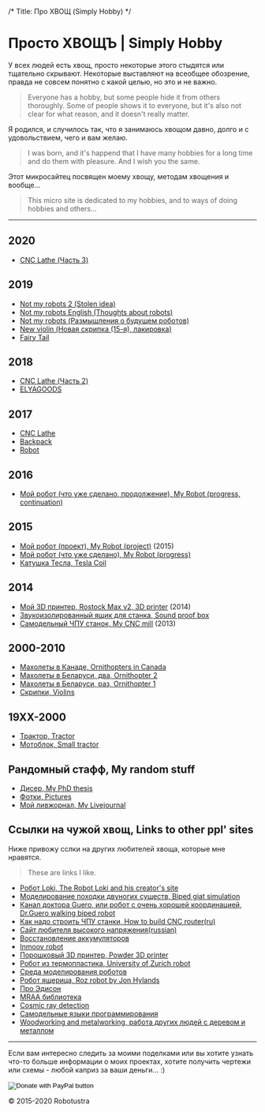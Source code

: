 /*
Title: Про ХВОЩ (Simply Hobby)
*/

Просто ХВОЩЪ | Simply Hobby
==========================

У всех людей есть хвощ, просто некоторые этого стыдятся или тщательно скрывают. 
Некоторые выставляют на всеобщее обозрение, правда не совсем понятно с какой целью, 
но это и не важно.

> Everyone has a hobby, but some people hide it from others thoroughly.
Some of people shows it to everyone, but it's also not clear for what reason, and it doesn't really matter.	

Я родился, и случилось так, что я занимаюсь хвощом давно, долго и с удовольствием, 
чего и вам желаю.

>I was born, and it's happend that I have many hobbies for a long time and do them with pleasure.
And I wish you the same.

Этот микросайтец посвящен моему хвощу, методам хвощения и вообще...

>This micro site is dedicated to my hobbies, and to ways of doing hobbies and others...


---
2020
----
+ [CNC Lathe (Часть 3)](my-cnc-lathe3)

2019
----
+ [Not my robots 2 (Stolen idea)](not-my-robot-en2)
+ [Not my robots English (Thoughts about robots)](not-my-robot-en)
+ [Not my robots (Размышления о будущем роботов)](not-my-robot)
+ [New violin (Новая скрипка (15-я), лакировка)](violins2)
+ [Fairy Tail](fairytail)

2018
----
+ [CNC Lathe (Часть 2)](my-cnc-lathe2)
+ [ELYAGOODS](elyagoods)

2017
----
+ [CNC Lathe](my-cnc-lathe)
+ [Backpack](my-backpack)
+ [Robot](my-robot-done3)


2016
-----
+ [Мой робот (что уже сделано, продолжение), My Robot (progress, continuation)](my-robot-done2)

2015
-------

+ [Мой робот (проект), My Robot (project)](my-robot) (2015)
+ [Мой робот (что уже сделано), My Robot (progress)](my-robot-done)
+ [Катушка Тесла, Tesla Coil](tesla-coil)

2014
-----

+ [Мой 3D принтер, Rostock Max v2, 3D printer](3d-printer) (2014)
+ [Звукоизолированный ящик для станка, Sound proof box](sound-box)
+ [Самодельный ЧПУ станок, My CNC mill](my-cnc-mill) (2013)

2000-2010
----------

+ [Махолеты в Канаде, Ornithopters in Canada](maholet3)
+ [Махолеты в Беларуси, два, Ornithopter 2](maholet2)
+ [Махолеты в Беларуси, раз, Ornithopter 1](maholet1)
+ [Скрипки, Violins](violins)

19XX-2000
----------

+ [Трактор, Tractor](traktor)
+ [Мотоблок, Small tractor](motoblok)


Рандомный стафф, My random stuff
--------------------------------

+ [Дисер, My PhD thesis](http://mitm.mooo.com/~onick/diser/DISER.pdf)
+ [Фотки, Pictures](gallery)
+ [Мой ливжорнал, My Livejournal](http://maholet.livejournal.com)

Ссылки на чужой хвощ, Links to other ppl' sites
-----------------------------------------------

Ниже привожу сслки на других любителей хвоща, которые мне нравятся.

> These are links I like.

+ [Робот Loki, The Robot Loki and his creator's site](http://www.dshinsel.com/loki/)
+ [Моделирование походки двуногих существ, Biped giat simulation](http://www.goatstream.com/research/papers/SA2013/)
+ [Канал доктора Guero, или робот с очень хорошей координацией, Dr.Guero walking biped robot](https://www.youtube.com/user/DrGuero2001/videos)
+ [Как надо строить ЧПУ станки, How to build CNC router(ru) ](http://forum.rcdesign.ru/f111/thread384652.html)
+ [Сайт любителя высокого напряжения(russian)](http://acdc.foxylab.com/)
+ [Восстановление аккумуляторов](http://gzip.ru/home/vosstanovlenie_gelevyh_kislotno_svincovyh_akkumuljatorov_ups.htm)
+ [Inmoov robot](http://inmoov.fr/)
+ [Порошковый 3D принтер, Powder 3D printer](http://pwdr.github.io/)
+ [Робот из термопластика, University of Zurich robot](http://www.expo21xx.com/automation21xx/17887_st3_university/default.htm)
+ [Среда моделирования роботов](http://gazebosim.org/)
+ [Робот ящерица, Roz robot by Jon Hylands](http://blog.huv.com/)
+ [Про Эдисон](http://habrahabr.ru/company/intel/blog/260471/)
+ [MRAA библиотека](http://geektimes.ru/company/intel/blog/260998/)
+ [Cosmic ray detection](http://hardhack.org.au/book/export/html/12)
+ [Самодельные языки программирования](http://exmortis.narod.ru/src_compilers.html)
+ [Woodworking and metalworking, работа других людей с деревом и металлом](woodwork)


---

Если вам интересно следить за моими поделками или вы хотите узнать что-то больше информации о моих проектах,
хотите получить чертежи или схемы - любой каприз за ваши деньги... :)

<form action="https://www.paypal.com/cgi-bin/webscr" method="post" target="_top">
<input type="hidden" name="cmd" value="_donations" />
<input type="hidden" name="business" value="n.yakutovich@gmail.com" />
<input type="hidden" name="currency_code" value="CAD" />
<input type="image" src="https://www.paypalobjects.com/en_US/i/btn/btn_donateCC_LG.gif" border="0" name="submit" title="PayPal - The safer, easier way to pay online!" alt="Donate with PayPal button" />
<img alt="" border="0" src="https://www.paypal.com/en_CA/i/scr/pixel.gif" width="1" height="1" />
</form>

<div class="footer">
        &copy; 2015-2020 Robotustra
</div>
